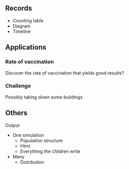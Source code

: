 ## Records

- Counting table
- Diagram
- Timeline



## Applications

### Rate of vaccination

Discover the rate of vaccination that yields good results?

### Challenge

Possibly taking down some buildings

## Others

Output
- One simulation
	- Population structure
	- Html
	- Everything the children write
- Many
	- Distribution